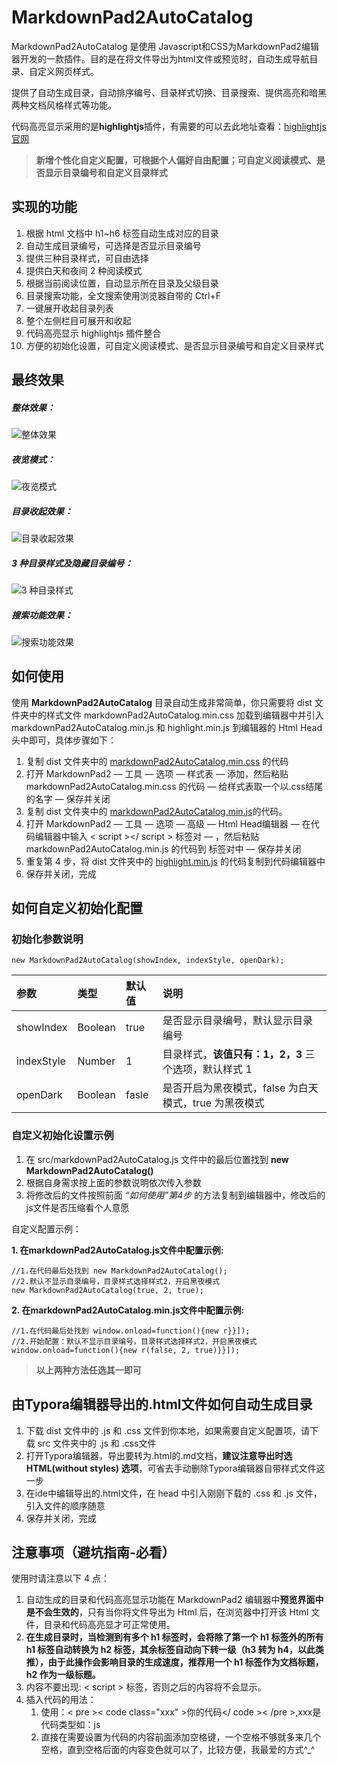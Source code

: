 # MarkdownPad2AutoCatalog 

MarkdownPad2AutoCatalog 是使用 Javascript和CSS为MarkdownPad2编辑器开发的一款插件。目的是在将文件导出为html文件或预览时，自动生成导航目录、自定义网页样式。

提供了自动生成目录，自动排序编号、目录样式切换、目录搜索、提供高亮和暗黑两种文档风格样式等功能。

代码高亮显示采用的是**highlightjs**插件，有需要的可以去此地址查看：[highlightjs官网](https://highlightjs.org "highlightjs")

> **新增个性化自定义配置，可根据个人偏好自由配置；可自定义阅读模式、是否显示目录编号和自定义目录样式**

## 实现的功能

1. 根据 html 文档中 h1~h6 标签自动生成对应的目录
2. 自动生成目录编号，可选择是否显示目录编号
3. 提供三种目录样式，可自由选择
4. 提供白天和夜间 2 种阅读模式
5. 根据当前阅读位置，自动显示所在目录及父级目录
6. 目录搜索功能，全文搜索使用浏览器自带的 Ctrl+F
7. 一键展开收起目录列表
8. 整个左侧栏目可展开和收起
9. 代码高亮显示 highlightjs 插件整合
10. 方便的初始化设置，可自定义阅读模式、是否显示目录编号和自定义目录样式


## 最终效果

##### 整体效果：

![整体效果](https://raw.githubusercontent.com/cayxc/MarkdownPad2AutoCatalog/master/img/mkdac-1.png)

##### 夜览模式：

![夜览模式](https://raw.githubusercontent.com/cayxc/MarkdownPad2AutoCatalog/master/img/mkdac-2.png)

##### 目录收起效果：

![目录收起效果](https://raw.githubusercontent.com/cayxc/MarkdownPad2AutoCatalog/master/img/mkdac-4.png)

##### 3 种目录样式及隐藏目录编号：

![3 种目录样式](https://raw.githubusercontent.com/cayxc/MarkdownPad2AutoCatalog/master/img/mkdac-3.png)

##### 搜索功能效果：

![搜索功能效果](https://raw.githubusercontent.com/cayxc/MarkdownPad2AutoCatalog/master/img/mkdac-5.png)


## 如何使用 

使用 **MarkdownPad2AutoCatalog** 目录自动生成非常简单，你只需要将 dist 文件夹中的样式文件 markdownPad2AutoCatalog.min.css 加载到编辑器中并引入 markdownPad2AutoCatalog.min.js 和 highlight.min.js 到编辑器的 Html Head头中即可，具体步骤如下：

1. 复制 dist 文件夹中的 <u>markdownPad2AutoCatalog.min.css</u> 的代码
2. 打开 MarkdownPad2 — 工具 — 选项 — 样式表 — 添加，然后粘贴 markdownPad2AutoCatalog.min.css 的代码 — 给样式表取一个以.css结尾的名字 — 保存并关闭 
3. 复制 dist 文件夹中的 <u>markdownPad2AutoCatalog.min.js</u>的代码。
4. 打开 MarkdownPad2 — 工具 — 选项 — 高级 — Html Head编辑器 — 在代码编辑器中输入 < script ></ script > 标签对 — ，然后粘贴 markdownPad2AutoCatalog.min.js 的代码到 <script></script> 标签对中 — 保存并关闭
5. 重复第 4 步，将 dist 文件夹中的 <u>highlight.min.js</u> 的代码复制到代码编辑器中
6. 保存并关闭，完成

## 如何自定义初始化配置

### 初始化参数说明 

`new MarkdownPad2AutoCatalog(showIndex, indexStyle, openDark);`

参数 | 类型 | 默认值 | 说明
:- | :- | :- | :-
showIndex | Boolean | true | 是否显示目录编号，默认显示目录编号
indexStyle | Number | 1 | 目录样式，**该值只有：1，2，3** 三个选项，默认样式 1
openDark | Boolean | fasle | 是否开启为黑夜模式，false 为白天模式，true 为黑夜模式

### 自定义初始化设置示例

1. 在 src/markdownPad2AutoCatalog.js 文件中的最后位置找到 **new MarkdownPad2AutoCatalog()**
2. 根据自身需求按上面的参数说明依次传入参数
3. 将修改后的文件按照前面 *“如何使用”第4步* 的方法复制到编辑器中，修改后的js文件是否压缩看个人意愿 

自定义配置示例：

**1. 在markdownPad2AutoCatalog.js文件中配置示例:**

    //1.在代码最后处找到 new MarkdownPad2AutoCatalog();
	//2.默认不显示目录编号，目录样式选择样式2，开启黑夜模式
	new MarkdownPad2AutoCatalog(true, 2, true);
	
**2. 在markdownPad2AutoCatalog.min.js文件中配置示例:**

    //1.在代码最后处找到 window.onload=function(){new r}}]);
    //2.开始配置：默认不显示目录编号，目录样式选择样式2，开启黑夜模式
    window.onload=function(){new r(false, 2, true)}}]);
    
> **以上两种方法任选其一即可**

## 由Typora编辑器导出的.html文件如何自动生成目录

 1. 下载 dist 文件中的 .js 和 .css 文件到你本地，如果需要自定义配置项，请下载 src 文件夹中的 .js 和 .css文件
 2. 打开Typora编辑器，导出要转为.html的.md文档，**建议注意导出时选 HTML(without styles) 选项**，可省去手动删除Typora编辑器自带样式文件这一步
 3. 在ide中编辑导出的.html文件，在 head 中引入刚刚下载的 .css 和 .js 文件，引入文件的顺序随意
 4. 保存并关闭，完成

## 注意事项（避坑指南-必看） 

使用时请注意以下 4 点：

1. 自动生成的目录和代码高亮显示功能在 MarkdownPad2 编辑器中**预览界面中是不会生效的**，只有当你将文件导出为 Html 后，在浏览器中打开该 Html 文件，目录和代码高亮显才可正常使用。
2. **在生成目录时，当检测到有多个 h1 标签时，会将除了第一个 h1 标签外的所有 h1 标签自动转换为 h2 标签，其余标签自动向下转一级（h3 转为 h4，以此类推），由于此操作会影响目录的生成速度，推荐用一个 h1 标签作为文档标题，h2 作为一级标题。**
3. 内容不要出现: < script > 标签，否则之后的内容将不会显示。
4. 插入代码的用法：
   1. 使用：< pre >< code class="xxx" >你的代码</ code >< /pre >,xxx是代码类型如：js
   2. 直接在需要设置为代码的内容前面添加空格键，一个空格不够就多来几个空格，直到空格后面的内容变色就可以了，比较方便，我最爱的方式^_^








